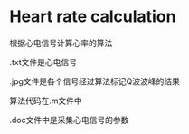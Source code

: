 # Heart rate calculation
根据心电信号计算心率的算法

.txt文件是心电信号

.jpg文件是各个信号经过算法标记Q波波峰的结果

算法代码在.m文件中

.doc文件中是采集心电信号的参数
